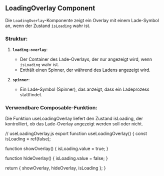 ## LoadingOverlay Component

Die `LoadingOverlay`-Komponente zeigt ein Overlay mit einem Lade-Symbol an, wenn der Zustand `isLoading` wahr ist.

### Struktur:

1. **`loading-overlay`**:
   - Der Container des Lade-Overlays, der nur angezeigt wird, wenn `isLoading` wahr ist.
   - Enthält einen Spinner, der während des Ladens angezeigt wird.

2. **`spinner`**:
   - Ein Lade-Symbol (Spinner), das anzeigt, dass ein Ladeprozess stattfindet.


### Verwendbare Composable-Funktion:
Die Funktion useLoadingOverlay liefert den Zustand isLoading, der kontrolliert, ob das Lade-Overlay angezeigt werden soll oder nicht.

// useLoadingOverlay.js
export function useLoadingOverlay() {
  const isLoading = ref(false);

  function showOverlay() {
    isLoading.value = true;
  }

  function hideOverlay() {
    isLoading.value = false;
  }

  return { showOverlay, hideOverlay, isLoading };
}
